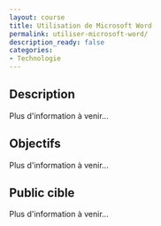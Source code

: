 ```yaml
---
layout: course
title: Utilisation de Microsoft Word
permalink: utiliser-microsoft-word/
description_ready: false
categories:
- Technologie
---
```

## Description
Plus d'information à venir...

## Objectifs
Plus d'information à venir...

## Public cible
Plus d'information à venir...

